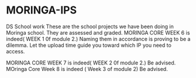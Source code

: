 # MORINGA-IPS
DS School work
 These are the school projects we have been doing in Moringa school. They are assessed and graded.
MORINGA CORE WEEK 6 is indeed( WEEK 1 0f module 2.) Naming them in accordance is proving to be a dilemma.
Let the upload time guide you toward which IP you need to access.

MORINGA CORE WEEK 7 is indeed( WEEK 2 0f module 2.) Be advised.
MOringa Core Week 8 is indeed ( Week 3 of module 2) Be advised. 
